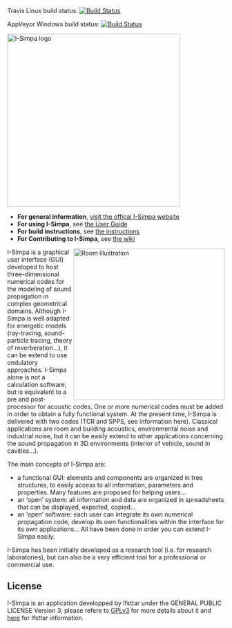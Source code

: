 Travis Linux build status:
[![Build Status](https://travis-ci.org/Ifsttar/I-Simpa.svg?branch=master)](https://travis-ci.org/Ifsttar/I-Simpa)

AppVeyor Windows build status:
[![Build Status](https://ci.appveyor.com/api/projects/status/github/Ifsttar/I-Simpa?svg=true)](https://ci.appveyor.com/project/nicolas-f/I-Simpa)

<IMG SRC="https://github.com/Ifsttar/I-Simpa/blob/master/Docs/images/I-Simpa-logo.jpg" WIDTH=400 ALT="I-Simpa logo" TITLE="I-Simpa logo">

* **For general information**, [visit the offical I-Simpa website](http://i-simpa.ifsttar.fr)
* **For using I-Simpa**, see [the User Guide](http://i-simpa-wiki.readthedocs.io/en/latest/)
* **For build instructions**, see [the instructions](https://github.com/Ifsttar/I-Simpa/blob/master/Docs/Building.md)
* **For Contributing to I-Simpa**, see [the wiki](http://i-simpa-wiki.readthedocs.io/en/latest/)

<IMG ALIGN="right" SRC="https://raw.githubusercontent.com/Ifsttar/I-Simpa/master/Docs/images/wiki%20pictures/illustration_i_simpa_room-Home_page.png" WIDTH=350 ALT="Room illustration" TITLE="Room illustration">

I-Simpa is a graphical user interface (GUI) developed to host three-dimensional numerical codes for the modeling of sound propagation
in complex geometrical domains. Although I-Simpa is well adapted for energetic models (ray-tracing, sound-particle tracing, theory of
reverberation…), it can be extend to use ondulatory approaches.
I-Simpa alone is not a calculation software, but is equivalent to a pre and post-processor for acoustic codes. One or more numerical
codes must be added in order to obtain a fully functional system. At the present time, I-Simpa is delivered with two codes
(TCR and SPPS, see information here).
Classical applications are room and building acoustics, environmental noise and industrial noise, but it can be easily extend to other
applications concerning the sound propagation in 3D environments (interior of vehicle, sound in cavities…).

The main concepts of I-Simpa are:

* a functional GUI: elements and components are organized in tree structures, to easily access to all information, parameters and
properties. Many features are proposed for helping users…
* an ‘open’ system: all information and data are organized in spreadsheets that can be displayed, exported, copied…
* an ‘open’ software: each user can integrate its own numerical propagation code, develop its own functionalities within the interface
for its own applications… All have been done in order you can extend I-Simpa easily. 


I-Simpa has been initially developed as a research tool (i.e. for research laboratories), but can also be a very efficient tool for a professional or commercial use.

## **License**

I-Simpa is an application developped by Ifsttar under the GENERAL PUBLIC LICENSE Version 3, please refere to [GPLv3](https://github.com/Ifsttar/I-Simpa/blob/master/LICENSE.md) for more details about it and [here](https://github.com/Ifsttar/I-Simpa/blob/master/Docs/License.txt) for Ifsttar information.
